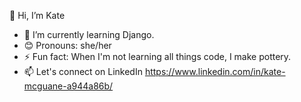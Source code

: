👋 Hi, I’m Kate

- 🌱 I’m currently learning Django.
- 😊 Pronouns: she/her
- ⚡ Fun fact: When I'm not learning all things code, I make pottery.
- 📫 Let's connect on LinkedIn https://www.linkedin.com/in/kate-mcguane-a944a86b/

<!---
KateMcGuane/KateMcGuane is a ✨ special ✨ repository because its `README.md` (this file) appears on your GitHub profile.
You can click the Preview link to take a look at your changes.
--->

